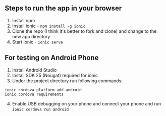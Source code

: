 ## Steps to run the app in your browser

1. Install npm
2. Install ionic - `npm install -g ionic`
3. Clone the repo (I think it's better to fork and clone) and change to the new app directory
4. Start ionic - `ionic serve`

## For testing on Android Phone

1. Install Android Studio
2. Install SDK 25 (Nougat) required for ionic
3. Under the project directory run following commands:
  ```
  ionic cordova platform add android
  ionic cordova requirements
  ```
4. Enable USB debugging on your phone and connect your phone and run `ionic cordova run android` 
